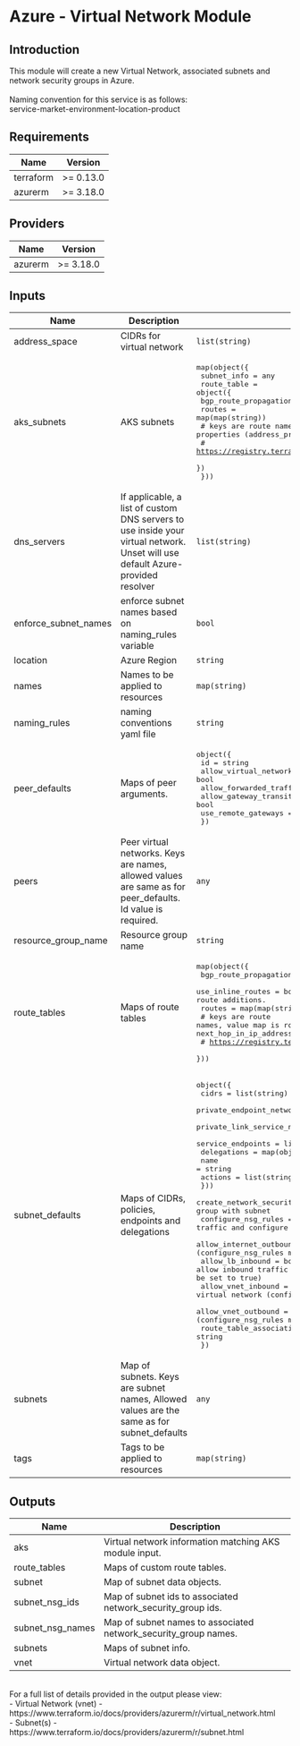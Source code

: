 # Azure - Virtual Network Module

## Introduction

This module will create a new Virtual Network, associated subnets and network security groups in Azure.
<br /><br />
Naming convention for this service is as follows:
<br />
service-market-environment-location-product
<br />

<!--- BEGIN_TF_DOCS --->
## Requirements

| Name | Version |
|------|---------|
| terraform | >= 0.13.0 |
| azurerm | >= 3.18.0 |

## Providers

| Name | Version |
|------|---------|
| azurerm | >= 3.18.0 |

## Inputs

| Name | Description | Type | Default | Required |
|------|-------------|------|---------|:--------:|
| address\_space | CIDRs for virtual network | `list(string)` | n/a | yes |
| aks\_subnets | AKS subnets | <pre>map(object({<br>    subnet_info = any<br>    route_table = object({<br>      bgp_route_propagation_enabled = bool<br>      routes                        = map(map(string))<br>      # keys are route names, value map is route properties (address_prefix, next_hop_type, next_hop_in_ip_address)<br>      # https://registry.terraform.io/providers/hashicorp/azurerm/latest/docs/resources/route_table#route<br>    })<br>  }))</pre> | `null` | no |
| dns\_servers | If applicable, a list of custom DNS servers to use inside your virtual network.  Unset will use default Azure-provided resolver | `list(string)` | `null` | no |
| enforce\_subnet\_names | enforce subnet names based on naming\_rules variable | `bool` | `true` | no |
| location | Azure Region | `string` | n/a | yes |
| names | Names to be applied to resources | `map(string)` | n/a | yes |
| naming\_rules | naming conventions yaml file | `string` | `""` | no |
| peer\_defaults | Maps of peer arguments. | <pre>object({<br>    id                           = string<br>    allow_virtual_network_access = bool<br>    allow_forwarded_traffic      = bool<br>    allow_gateway_transit        = bool<br>    use_remote_gateways          = bool<br>  })</pre> | <pre>{<br>  "allow_forwarded_traffic": false,<br>  "allow_gateway_transit": false,<br>  "allow_virtual_network_access": true,<br>  "id": null,<br>  "use_remote_gateways": false<br>}</pre> | no |
| peers | Peer virtual networks.  Keys are names, allowed values are same as for peer\_defaults. Id value is required. | `any` | `{}` | no |
| resource\_group\_name | Resource group name | `string` | n/a | yes |
| route\_tables | Maps of route tables | <pre>map(object({<br>    bgp_route_propagation_enabled = bool<br>    use_inline_routes             = bool # Setting to true will revert any external route additions.<br>    routes                        = map(map(string))<br>    # keys are route names, value map is route properties (address_prefix, next_hop_type, next_hop_in_ip_address)<br>    # https://registry.terraform.io/providers/hashicorp/azurerm/latest/docs/resources/route_table#route<br>  }))</pre> | `{}` | no |
| subnet\_defaults | Maps of CIDRs, policies, endpoints and delegations | <pre>object({<br>    cidrs                                         = list(string)<br>    private_endpoint_network_policies             = string<br>    private_link_service_network_policies_enabled = bool<br>    service_endpoints                             = list(string)<br>    delegations = map(object({<br>      name    = string<br>      actions = list(string)<br>    }))<br>    create_network_security_group = bool # create/associate network security group with subnet<br>    configure_nsg_rules           = bool # deny ingress/egress traffic and configure nsg rules based on below parameters<br>    allow_internet_outbound       = bool # allow outbound traffic to internet (configure_nsg_rules must be set to true)<br>    allow_lb_inbound              = bool # allow inbound traffic from Azure Load Balancer (configure_nsg_rules must be set to true)<br>    allow_vnet_inbound            = bool # allow all inbound from virtual network (configure_nsg_rules must be set to true)<br>    allow_vnet_outbound           = bool # allow all outbound from virtual network (configure_nsg_rules must be set to true)<br>    route_table_association       = string<br>  })</pre> | <pre>{<br>  "allow_internet_outbound": false,<br>  "allow_lb_inbound": false,<br>  "allow_vnet_inbound": false,<br>  "allow_vnet_outbound": false,<br>  "cidrs": [],<br>  "configure_nsg_rules": true,<br>  "create_network_security_group": true,<br>  "delegations": {},<br>  "private_endpoint_network_policies": "Enabled",<br>  "private_link_service_network_policies_enabled": true,<br>  "route_table_association": null,<br>  "service_endpoints": []<br>}</pre> | no |
| subnets | Map of subnets. Keys are subnet names, Allowed values are the same as for subnet\_defaults | `any` | `{}` | no |
| tags | Tags to be applied to resources | `map(string)` | n/a | yes |

## Outputs

| Name | Description |
|------|-------------|
| aks | Virtual network information matching AKS module input. |
| route\_tables | Maps of custom route tables. |
| subnet | Map of subnet data objects. |
| subnet\_nsg\_ids | Map of subnet ids to associated network\_security\_group ids. |
| subnet\_nsg\_names | Map of subnet names to associated network\_security\_group names. |
| subnets | Maps of subnet info. |
| vnet | Virtual network data object. |

<!--- END_TF_DOCS --->

<br />
For a full list of details provided in the output please view:<br />
- Virtual Network (vnet) - https://www.terraform.io/docs/providers/azurerm/r/virtual_network.html<br />
- Subnet(s) - https://www.terraform.io/docs/providers/azurerm/r/subnet.html<br />
<br />